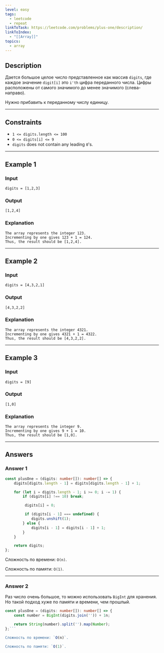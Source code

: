 ```yaml
---
level: easy
tags:
  - leetcode
  - repeat
linkToTask: https://leetcode.com/problems/plus-one/description/
linkToIndex:
  - "[[Array]]"
topics:
  - array
---
```

## Description

Дается большое целое число представленное как массив `digits`, где каждое значение `digit[i]` это `i'th` цифра переданного числа. Цифры расположены от самого значимого до менее значимого (слева-направо).

Нужно прибавить к переданному числу единицу.

---
## Constraints

- `1 <= digits.length <= 100`
- `0 <= digits[i] <= 9`
- `digits` does not contain any leading `0`'s.

---
## Example 1

### Input

```
digits = [1,2,3]
```
### Output

```
[1,2,4]
```
### Explanation

```
The array represents the integer 123.
Incrementing by one gives 123 + 1 = 124.
Thus, the result should be [1,2,4].
```

---
## Example 2

### Input

```
digits = [4,3,2,1]
```
### Output

```
[4,3,2,2]
```
### Explanation

```
The array represents the integer 4321.
Incrementing by one gives 4321 + 1 = 4322.
Thus, the result should be [4,3,2,2].
```

---
## Example 3

### Input

```
digits = [9]
```
### Output

```
[1,0]
```
### Explanation

```
The array represents the integer 9.
Incrementing by one gives 9 + 1 = 10.
Thus, the result should be [1,0].
```

---
## Answers

### Answer 1

```typescript
const plusOne = (digits: number[]): number[] => {
    digits[digits.length - 1] = digits[digits.length - 1] + 1;

    for (let i = digits.length - 1; i >= 0; i -= 1) {
        if (digits[i] !== 10) break;

         digits[i] = 0;

         if (digits[i - 1] === undefined) {
            digits.unshift(1);
        } else {
            digits[i - 1] = digits[i - 1] + 1;
        }
    }

    return digits;
};
```

Сложность по времени: `O(n)`.

Сложность по памяти: `O(1)`.

---
### Answer 2

Раз число очень большое, то можно использовать `BigInt` для хранения. Но такой подход хуже по памяти и времени, чем прошлый.


```typescript
const plusOne = (digits: number[]): number[] => {
    const number = BigInt(digits.join('')) + 1n;

    return String(number).split('').map(Number);
};```

Сложность по времени: `O(n)`.

Сложность по памяти: `O(1)`.